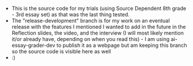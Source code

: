 - This is the source code for my trials (using Source Dependent 8th grade - 3rd essay set) as that was the last thing tested.
- The "release-development" branch is for my work on an eventual release with the features I mentioned I wanted to add in the future in the Reflection slides, the video, and the interview (I will most likely mention it/or already have, depending on when you read this) - I am using ai-essay-grader-dev to publish it as a webpage but am keeping this branch so the source code is visible here as well 
- :)
